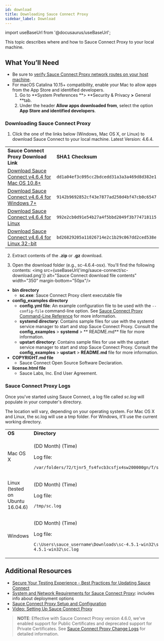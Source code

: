 ```yaml
---
id: download
title: Downloading Sauce Connect Proxy
sidebar_label: Download
---
```


import useBaseUrl from '@docusaurus/useBaseUrl';

This topic describes where and how to Sauce Connect Proxy to your local machine.

## What You’ll Need

*   Be sure to [verify Sauce Connect Proxy network routes on your host machine](https://wiki.saucelabs.com/pages/viewpage.action?pageId=96836815).
*   For macOS Catalina 10.15+ compatibility, enable your Mac to allow apps from the App Store and identified developers.
    1. Go to **System Preferences **> **Security & Privacy **>** General **tab.
    2. Under the header **Allow apps downloaded from**, select the option **App Store and identified developers**.

### Downloading Sauce Connect Proxy

1. Click the one of the links below (Windows, Mac OS X, or Linux) to download Sauce Connect to your local machine. Latest Version: 4.6.4.

<table>
  <tr>
   <td><strong>Sauce Connect Proxy Download Link</strong>
   </td>
   <td><strong>SHA1 Checksum</strong>
   </td>
  </tr>
  <tr>
   <td><a href="https://saucelabs.com/downloads/sc-4.6.4-osx.zip">Download Sauce Connect v4.6.4 for Mac OS 10.8+</a>
   </td>
   <td><code>dd1a04ef3c095cc2bdcedd31a3a3a469d8d382e1</code>
   </td>
  </tr>
  <tr>
   <td><a href="https://saucelabs.com/downloads/sc-4.6.4-win32.zip">Download Sauce Connect v4.6.4 for Windows 7+</a>
   </td>
   <td><code>9142b9692852cf43e7877ad250d4bf47cb0c6547</code>
   </td>
  </tr>
  <tr>
   <td><a href="https://saucelabs.com/downloads/sc-4.6.4-linux.tar.gz">Download Sauce Connect v4.6.4 for Linux</a>
   </td>
   <td><code>992e2cb0d91e54b27a4f5bbd2049f3b774718115</code>
   </td>
  </tr>
  <tr>
   <td><a href="https://saucelabs.com/downloads/sc-4.6.4-linux32.tar.gz">Download Sauce Connect v4.6.4 for Linux 32-bit</a>
   </td>
   <td><code>bd26829205a11026714e2c1b29c067dd2ced538e</code>
   </td>
  </tr>
</table>

2. Extract contents of the **.zip** or **.gz** download.

3. Open the download folder (e.g., sc-4.6.4-osx). You'll find the following contents:
<img src={useBaseUrl('img/sauce-connect/sc-download.png')} alt="Sauce Connect download file contents" width="350" margin-bottom="50px"/>

* **bin directory**
    * **sc.exe**: Sauce Connect Proxy client executable file
* **config_examples directory**
    * **config.yml file**: An example configuration file to be used with the `--config-file` command-line option. See [Sauce Connect Proxy Command-Line Reference](dev/cli/sauce-connect-proxy.md) for more information.
    * **systemd directory**: Contains sample files for use with the systemd service manager to start and stop Sauce Connect Proxy. Consult the **config_examples** > **systemd** > ** README.md** file for more information.
    * **upstart directory**: Contains sample files for use with the upstart service manager to start and stop Sauce Connect Proxy. Consult the **config_examples** > **upstart** > **README.md** file for more information.
* **COPYRIGHT.md file**
  * Sauce Connect Open Source Software Declaration.
* **license.html file**
  * Sauce Labs, Inc. End User Agreement.

### Sauce Connect Proxy Logs

Once you've started using Sauce Connect, a log file called _sc.log_ will populate in your computer's directory.

The location will vary, depending on your operating system. For Mac OS X and Linux, the sc.log will use a tmp folder. For Windows, it'll use the current working directory.

<table>
  <tr>
   <td><strong>OS</strong>
   </td>
   <td><strong>Directory</strong>
   </td>
  </tr>
  <tr>
   <td>Mac OS X
   </td>
   <td><p>(DD Month) (Time)</p>
   Log file:
   <p><code>/var/folders/72/tjnr5_fs4fvcb3csfjx4sw200000gn/T/sc.log</code></p>
   </td>
  </tr>
  <tr>
   <td>Linux (tested on Ubuntu 16.04.6)
   </td>
   <td><p>(DD Month) (Time)</p>
   Log file:
   <p><code>/tmp/sc.log</code></p>
   </td>
  </tr>
  <tr>
   <td>Windows
   </td>
   <td><p>(DD Month) (Time)</p>
   Log file:
   <p><code>C:\Users\sauce_username\Downloads\sc-4.5.1-win32\sc-4.5.1-win32\sc.log</code></p>
   </td>
  </tr>
</table>

## Additional Resources

* [Secure Your Testing Experience - Best Practices for Updating Sauce Connect](https://wiki.saucelabs.com/display/DOCS/2020/12/02/ACTION+REQUIRED%3A+Secure+Your+Testing+Experience+-+Best+Practices+for+Updating+Sauce+Connect)
* [System and Network Requirements for Sauce Connect Proxy](https://wiki.saucelabs.com/pages/viewpage.action?pageId=48365793): includes info about deployment options
*   [Sauce Connect Proxy Setup and Configuration](https://wiki.saucelabs.com/pages/viewpage.action?pageId=96833052)
*   [Video: Setting Up Sauce Connect Proxy](https://wiki.saucelabs.com/display/DOCS/Sauce+Connect+Proxy#SauceConnectProxy-Video:SettingUpSauceConnectProxy)

>**NOTE**: Effective with Sauce Connect Proxy version 4.6.0, we've enabled support for Public Certificates and deprecated support for Private Certificates. See [Sauce Connect Proxy Change Logs](secure-connections/sauce-connect/changelog) for detailed information.
